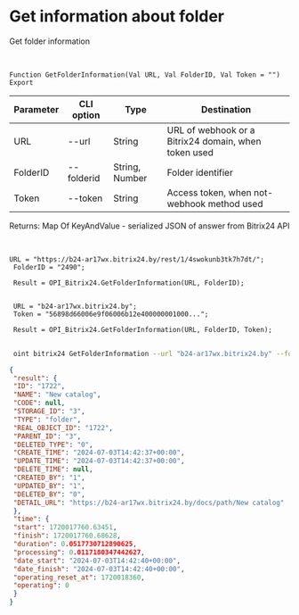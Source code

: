 ﻿---
sidebar_position: 8
---

# Get information about folder
 Get folder information


<br/>


`Function GetFolderInformation(Val URL, Val FolderID, Val Token = "") Export`

 | Parameter | CLI option | Type | Destination |
 |-|-|-|-|
 | URL | --url | String | URL of webhook or a Bitrix24 domain, when token used |
 | FolderID | --folderid | String, Number | Folder identifier |
 | Token | --token | String | Access token, when not-webhook method used |

 
 Returns: Map Of KeyAndValue - serialized JSON of answer from Bitrix24 API

<br/>




```bsl title="Code example"
URL = "https://b24-ar17wx.bitrix24.by/rest/1/4swokunb3tk7h7dt/";
 FolderID = "2490";
 
 Result = OPI_Bitrix24.GetFolderInformation(URL, FolderID);
 
 
 URL = "b24-ar17wx.bitrix24.by";
 Token = "56898d66006e9f06006b12e400000001000...";
 
 Result = OPI_Bitrix24.GetFolderInformation(URL, FolderID, Token);
```
	


```sh title="CLI command example"
 
 oint bitrix24 GetFolderInformation --url "b24-ar17wx.bitrix24.by" --folderid "2490" --token "56898d66006e9f06006b12e400000001000..."

```

```json title="Result"
{
 "result": {
 "ID": "1722",
 "NAME": "New catalog",
 "CODE": null,
 "STORAGE_ID": "3",
 "TYPE": "folder",
 "REAL_OBJECT_ID": "1722",
 "PARENT_ID": "3",
 "DELETED_TYPE": "0",
 "CREATE_TIME": "2024-07-03T14:42:37+00:00",
 "UPDATE_TIME": "2024-07-03T14:42:37+00:00",
 "DELETE_TIME": null,
 "CREATED_BY": "1",
 "UPDATED_BY": "1",
 "DELETED_BY": "0",
 "DETAIL_URL": "https://b24-ar17wx.bitrix24.by/docs/path/New catalog"
 },
 "time": {
 "start": 1720017760.63451,
 "finish": 1720017760.68628,
 "duration": 0.0517730712890625,
 "processing": 0.0117180347442627,
 "date_start": "2024-07-03T14:42:40+00:00",
 "date_finish": "2024-07-03T14:42:40+00:00",
 "operating_reset_at": 1720018360,
 "operating": 0
 }
}
```
